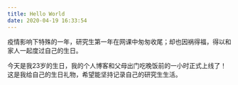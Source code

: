 ```yaml
---
title: Hello World
date: 2020-04-19 16:33:54
---
```


疫情影响下特殊的一年，研究生第一年在网课中匆匆收尾；却也因祸得福，得以和家人一起度过自己的生日。

今天是我23岁的生日，我的个人博客和父母出门吃晚饭前的一小时正式上线了！这是我给自己的生日礼物，希望能坚持记录自己的研究生生活。
